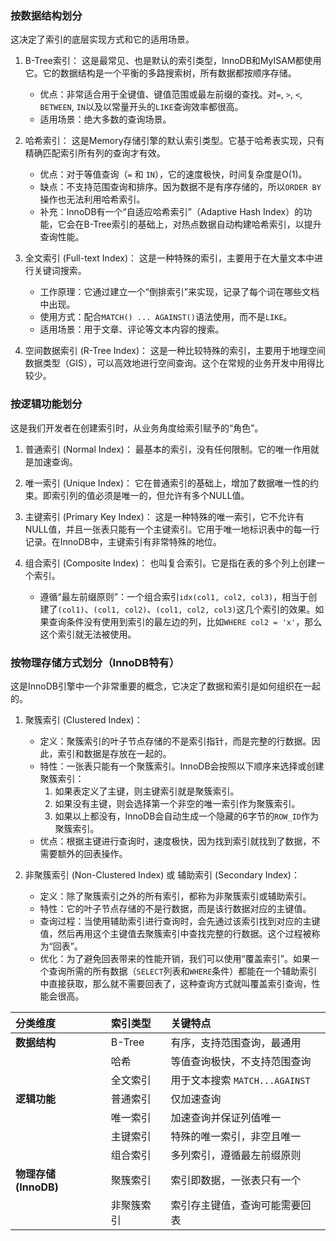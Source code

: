 
### 按数据结构划分

这决定了索引的底层实现方式和它的适用场景。

1.  B-Tree索引：
    这是最常见、也是默认的索引类型，InnoDB和MyISAM都使用它。它的数据结构是一个平衡的多路搜索树，所有数据都按顺序存储。
    *   优点：非常适合用于全键值、键值范围或最左前缀的查找。对`=`, `>`, `<`, `BETWEEN`, `IN`以及以常量开头的`LIKE`查询效率都很高。
    *   适用场景：绝大多数的查询场景。

2.  哈希索引：
    这是Memory存储引擎的默认索引类型。它基于哈希表实现，只有精确匹配索引所有列的查询才有效。
    *   优点：对于等值查询（`=` 和 `IN`），它的速度极快，时间复杂度是O(1)。
    *   缺点：不支持范围查询和排序。因为数据不是有序存储的，所以`ORDER BY`操作也无法利用哈希索引。
    *   补充：InnoDB有一个“自适应哈希索引”（Adaptive Hash Index）的功能，它会在B-Tree索引的基础上，对热点数据自动构建哈希索引，以提升查询性能。

3.  全文索引 (Full-text Index)：
    这是一种特殊的索引，主要用于在大量文本中进行关键词搜索。
    *   工作原理：它通过建立一个“倒排索引”来实现，记录了每个词在哪些文档中出现。
    *   使用方式：配合`MATCH() ... AGAINST()`语法使用，而不是`LIKE`。
    *   适用场景：用于文章、评论等文本内容的搜索。

4.  空间数据索引 (R-Tree Index)：
    这是一种比较特殊的索引，主要用于地理空间数据类型（GIS），可以高效地进行空间查询。这个在常规的业务开发中用得比较少。

### 按逻辑功能划分

这是我们开发者在创建索引时，从业务角度给索引赋予的“角色”。

1.  普通索引 (Normal Index)：
    最基本的索引，没有任何限制。它的唯一作用就是加速查询。

2.  唯一索引 (Unique Index)：
    它在普通索引的基础上，增加了数据唯一性的约束。即索引列的值必须是唯一的，但允许有多个NULL值。

3.  主键索引 (Primary Key Index)：
    这是一种特殊的唯一索引，它不允许有NULL值，并且一张表只能有一个主键索引。它用于唯一地标识表中的每一行记录。在InnoDB中，主键索引有非常特殊的地位。

4.  组合索引 (Composite Index)：
    也叫复合索引。它是指在表的多个列上创建一个索引。
    *   遵循“最左前缀原则”：一个组合索引`idx(col1, col2, col3)`，相当于创建了`(col1)`、`(col1, col2)`、`(col1, col2, col3)`这几个索引的效果。如果查询条件没有使用到索引的最左边的列，比如`WHERE col2 = 'x'`，那么这个索引就无法被使用。

### 按物理存储方式划分（InnoDB特有）

这是InnoDB引擎中一个非常重要的概念，它决定了数据和索引是如何组织在一起的。

1.  聚簇索引 (Clustered Index)：
    *   定义：聚簇索引的叶子节点存储的不是索引指针，而是完整的行数据。因此，索引和数据是存放在一起的。
    *   特性：一张表只能有一个聚簇索引。InnoDB会按照以下顺序来选择或创建聚簇索引：
        1.  如果表定义了主键，则主键索引就是聚簇索引。
        2.  如果没有主键，则会选择第一个非空的唯一索引作为聚簇索引。
        3.  如果以上都没有，InnoDB会自动生成一个隐藏的6字节的`ROW_ID`作为聚簇索引。
    *   优点：根据主键进行查询时，速度极快，因为找到索引就找到了数据，不需要额外的回表操作。

2.  非聚簇索引 (Non-Clustered Index) 或 辅助索引 (Secondary Index)：
    *   定义：除了聚簇索引之外的所有索引，都称为非聚簇索引或辅助索引。
    *   特性：它的叶子节点存储的不是行数据，而是该行数据对应的主键值。
    *   查询过程：当使用辅助索引进行查询时，会先通过该索引找到对应的主键值，然后再用这个主键值去聚簇索引中查找完整的行数据。这个过程被称为“回表”。
    *   优化：为了避免回表带来的性能开销，我们可以使用“覆盖索引”。如果一个查询所需的所有数据（`SELECT`列表和`WHERE`条件）都能在一个辅助索引中直接获取，那么就不需要回表了，这种查询方式就叫覆盖索引查询，性能会很高。

| 分类维度 | 索引类型 | 关键特点 |
| :--- | :--- | :--- |
| **数据结构** | B-Tree | 有序，支持范围查询，最通用 |
| | 哈希 | 等值查询极快，不支持范围查询 |
| | 全文索引 | 用于文本搜索 `MATCH...AGAINST` |
| **逻辑功能** | 普通索引 | 仅加速查询 |
| | 唯一索引 | 加速查询并保证列值唯一 |
| | 主键索引 | 特殊的唯一索引，非空且唯一 |
| | 组合索引 | 多列索引，遵循最左前缀原则 |
| **物理存储 (InnoDB)** | 聚簇索引 | 索引即数据，一张表只有一个 |
| | 非聚簇索引 | 索引存主键值，查询可能需要回表 |
